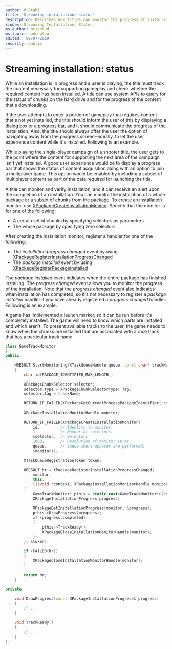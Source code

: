 ```yaml
---
author: M-Stahl
title: 'Streaming installation: status'
description: Describes how titles can monitor the progress of installation.
kindex: Streaming Installation- Status
ms.author: brianhud
ms.topic: conceptual
edited: '08/07/2019'
security: public
---
```


# Streaming installation: status

While an installation is in progress and a user is playing, the title must track the content necessary for supporting gameplay and check whether the required content has been installed. A title can use system APIs to query for the status of chunks on the hard drive and for the progress of the content that's downloading. 

If the user attempts to enter a portion of gameplay that requires content that's not yet installed, the title should inform the user of this by displaying a dialog box or a progress bar, and it should communicate the progress of the installation. Also, the title should always offer the user the option of navigating away from the progress screen&mdash;ideally, to let the user experience content while it's installed. Following is an example.
  
While playing the single-player campaign of a shooter title, the user gets to the point where the content for supporting the next area of the campaign isn't yet installed. A good user experience would be to display a progress bar that shows the status of content acquisition along with an option to join a multiplayer game. This option would be enabled by including a subset of multiplayer content as part of the data required for launching the title.
   
A title can monitor and verify installation, and it can receive an alert upon the completion of an installation. You can monitor the installation of a whole package or a subset of chunks from the package. To create an installation monitor, use [XPackageCreateInstallationMonitor](../reference/system/xpackage/functions/xpackagecreateinstallationmonitor.md). Specify that the monitor is for one of the following:  
* A certain set of chunks by specifying selectors as parameters
* The whole package by specifying zero selectors

After creating the installation monitor, register a handler for one of the following: 
* The _installation progress changed_ event by using [XPackageRegisterInstallationProgressChanged](../reference/system/xpackage/functions/xpackageregisterinstallationprogresschanged.md)
* The _package installed_ event by using [XPackageRegisterPackageInstalled](../reference/system/xpackage/functions/xpackageregisterpackageinstalled.md)
  
The _package installed_ event indicates when the entire package has finished installing. The _progress changed_ event allows you to monitor the progress of the installation. Note that the _progress changed_ event also indicates when installation has completed, so it's not necessary to register a _package installed_ handler if you have already registered a _progress changed_ handler. Following is an example.

A game has implemented a launch marker, so it can be run before it's completely installed. The game will need to know which parts are installed and which aren't. To present available tracks to the user, the game needs to know when the chunks are installed that are associated with a race track that has a particular track name.

```cpp
class GameTrackMonitor 
{ 
public: 
 
    HRESULT StartMonitoring(XTaskQueueHandle queue, const char* trackName) 
    { 
        char id[PACKAGE_IDENTIFIER_MAX_LENGTH]; 
 
        XPackageChunkSelector selector; 
        selector.type = XPackageChunkSelectorType::Tag; 
        selector.tag = trackName; 
 
        RETURN_IF_FAILED(XPackageGetCurrentProcessPackageIdentifier(_countof(id), id)); 
 
        XPackageInstallationMonitorHandle monitor; 
 
        RETURN_IF_FAILED(XPackageCreateInstallationMonitor( 
            id,         // Identity to monitor. 
            1,          // Number of selectors. 
            &selector,  // Selectors. 
            1000,       // Resolution of monitor in ms. 
            queue,      // Queue where updates are performed. 
            &monitor)); 
 
        XTaskQueueRegistrationToken token; 
 
        HRESULT hr = XPackageRegisterInstallationProgressChanged( 
            monitor, 
            this, 
            [](void *context, XPackageInstallationMonitorHandle monitor) 
        { 
            GameTrackMonitor* pthis = static_cast<GameTrackMonitor*>(context); 
            XPackageInstallationProgress progress; 
 
            XPackageGetInstallationProgress(monitor, &progress); 
            pthis->DrawProgress(progress); 
            if (progress.completed) 
            { 
                pthis->TrackReady(); 
                XPackageCloseInstallationMonitorHandle(monitor); 
            } 
        }, &token); 
 
        if (FAILED(hr)) 
        { 
            XPackageCloseInstallationMonitorHandle(monitor); 
        } 
 
        return hr; 
    } 
 
private: 
 
    void DrawProgress(const XPackageInstallationProgress& progress) 
    { 
        // ... 
    } 
 
    void TrackReady() 
    { 
        // ... 
    } 
};
```

